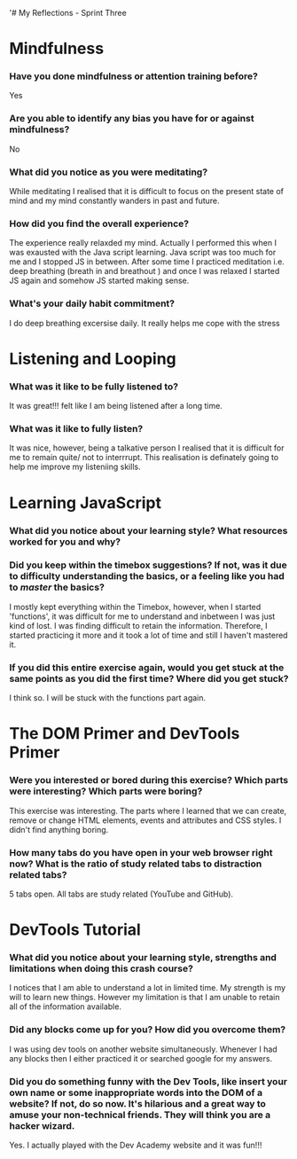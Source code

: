 
'# My Reflections - Sprint Three

# Mindfulness 

### Have you done mindfulness or attention training before? 

Yes


### Are you able to identify any bias you have for or against mindfulness?   

No 


### What did you notice as you were meditating? 

While meditating I realised that it is difficult to focus on the present state of mind and my mind constantly wanders in past and future. 

### How did you find the overall experience? 

The experience really relaxded my mind. Actually I performed this when I was exausted with the Java script learning. Java script was too much for me and I stopped JS in between. After some time I practiced meditation i.e. deep breathing (breath in and breathout ) and once I was relaxed I started JS again and somehow JS started making sense.


### What's your daily habit commitment? 
    
I do deep breathing excersise daily. It really helps me cope with the stress



# Listening and Looping 

### What was it like to be fully listened to? 

It was great!!! felt like I am being listened after a long time. 

### What was it like to fully listen?

It was nice, however, being a talkative person I realised that it is difficult for me to remain quite/ not to interrrupt. This realisation is definately going to help me improve my listeniing skills.  




# Learning JavaScript

### What did you notice about your learning style? What resources worked for you and why? 



### Did you keep within the timebox suggestions? If not, was it due to difficulty understanding the basics, or a feeling like you had to _master_ the basics?

I mostly kept everything within the Timebox, however, when I started 'functions', it was difficult for me to understand and inbetween I was just kind of lost. I was finding difficult to retain the information. Therefore, I started practicing it more and it took a lot of time and still I haven't mastered it. 

### If you did this entire exercise again, would you get stuck at the same points as you did the first time? Where did you get stuck?  

I think so. I will be stuck with the functions part again.



# The DOM Primer and DevTools Primer

### Were you interested or bored during this exercise? Which parts were interesting? Which parts were boring?

This exercise was interesting. The parts where I learned that we can create, remove or change HTML elements, events and attributes and CSS styles. I didn't find anything boring.

### How many tabs do you have open in your web browser right now? What is the ratio of study related tabs to distraction related tabs?

5 tabs open. All tabs are study related (YouTube and GitHub).



# DevTools Tutorial

### What did you notice about your learning style, strengths and limitations when doing this crash course?

I notices that I am able to understand a lot in limited time. My strength is my will to learn new things. However my limitation is that I am unable to retain all of the information available. 

### Did any blocks come up for you? How did you overcome them?

I was using dev tools on another website simultaneously. Whenever I had any blocks then I either practiced it or searched google for my answers. 

### Did you do something funny with the Dev Tools, like insert your own name or some inappropriate words into the DOM of a website? If not, do so now. It's hilarious and a great way to amuse your non-technical friends. They will think you are a hacker wizard.

Yes. I actually played with the Dev Academy website and it was fun!!!

